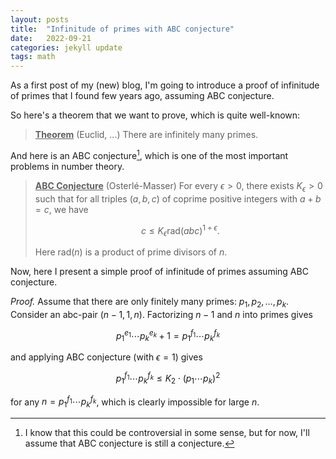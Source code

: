 ```yaml
---
layout: posts
title:  "Infinitude of primes with ABC conjecture"
date:   2022-09-21
categories: jekyll update
tags: math
---
```


As a first post of my (new) blog, I'm going to introduce a proof of infinitude of primes that I found few years ago, assuming ABC conjecture.

So here's a theorem that we want to prove, which is quite well-known:

> **<ins>Theorem</ins>** (Euclid, ...) There are infinitely many primes.

And here is an ABC conjecture[^1], which is one of the most important problems in number theory.

> **<ins>ABC Conjecture</ins>** (Osterlé-Masser) For every $\epsilon > 0$, there exists $K_\epsilon > 0$ such that for all triples $(a, b, c)$ of coprime positive integers with $a +b = c$, we have
> 
> $$ 
> c \leq K_{\epsilon} \mathrm{rad}(abc)^{1+\epsilon}.
> $$
>
> Here $\mathrm{rad}(n)$ is a product of prime divisors of $n$.

Now, here I present a simple proof of infinitude of primes assuming ABC conjecture.

*Proof.* Assume that there are only finitely many primes: $p_1, p_2, \dots, p_k$. Consider an abc-pair $(n -1, 1, n)$.
Factorizing $n - 1$ and $n$ into primes gives 

$$
p_1^{e_1}\cdots p_k^{e_k} + 1 = p_{1}^{f_1} \cdots p_{k}^{f_{k}}
$$

and applying ABC conjecture (with $\epsilon = 1$) gives

$$
p_{1}^{f_1} \cdots p_{k}^{f_{k}} \leq K_{2} \cdot (p_{1} \cdots p_{k})^{2}
$$

for any $n = p_{1}^{f_1} \cdots p_{k}^{f_{k}}$, which is clearly impossible for large $n$.



[^1]: I know that this could be controversial in some sense, but for now, I'll assume that ABC conjecture is still a conjecture.